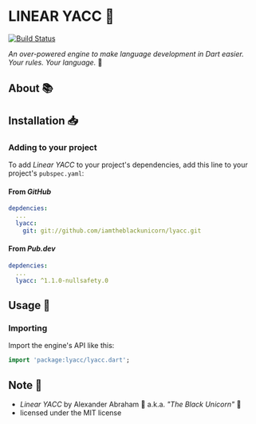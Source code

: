 # LINEAR YACC :water_buffalo:

[![Build Status](https://travis-ci.com/iamtheblackunicorn/lyacc.svg?branch=main)](https://travis-ci.com/iamtheblackunicorn/lyacc)

*An over-powered engine to make language development in Dart easier. Your rules. Your language.* :water_buffalo:

## About :books:

## Installation :inbox_tray:

### Adding to your project

To add *Linear YACC* to your project's dependencies, add this line to your project's `pubspec.yaml`:

#### From *GitHub*

```YAML
depdencies:
  ...
  lyacc:
    git: git://github.com/iamtheblackunicorn/lyacc.git
```

#### From *Pub.dev*

```YAML
depdencies:
  ...
  lyacc: ^1.1.0-nullsafety.0
```

## Usage :hammer:

### Importing

Import the engine's API like this:

```dart
import 'package:lyacc/lyacc.dart';
```

## Note :scroll:

- *Linear YACC* by Alexander Abraham :black_heart: a.k.a. *"The Black Unicorn"* :unicorn:
- licensed under the MIT license
